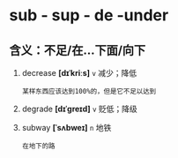 # sub - sup - de -under

## 含义：不足/在...下面/向下

1. decrease **[dɪˈkriːs]** `v` 减少；降低

   ```
   某样东西应该达到100%的，但是它不足以达到
   ```

2. degrade **[dɪˈɡreɪd]** `v` 贬低；降级

3. subway **[ˈsʌbweɪ]** `n` 地铁

   ```
   在地下的路
   ```
